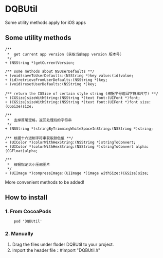 # DQBUtil
Some utility methods apply for iOS apps

## Some utility methods
```
/**
 *  get current app version (获取当前app version 版本号)
 */
+ (NSString *)getCurrentVersion;

/** some methods about NSUserDefaults **/
+ (void)saveToUserDefaults:(NSString *)key value:(id)value;
+ (id)retrieveFromUserDefaults:(NSString *)key;
+ (void)resetUserDefaults:(NSString *)key;

/** return the CGSize of certain style string (根据字号返回字符串尺寸) **/
+ (CGSize)sizeWithString:(NSString *)text font:(UIFont *)font;
+ (CGSize)sizeWithString:(NSString *)text font:(UIFont *)font size:(CGSize)size;

/**
 *  去掉首尾空格，返回处理后的字符串 
 */
+ (NSString *)stringByTrimmingWhiteSpaceInString:(NSString *)string;

/** 根据十六进制字符串获取颜色值 **/
+ (UIColor *)colorWithHexString:(NSString *)stringToConvert;
+ (UIColor *)colorWithHexString:(NSString *)stringToConvert alpha:(CGFloat)alpha;

/**
 *  根据指定大小压缩图片
 */
+ (UIImage *)compressImage:(UIImage *)image withSize:(CGSize)size;

```

More convenient methods to be added!

## How to install
### 1. From CocoaPods

```
	pod 'DQBUtil'
```

### 2. Manually

1. Drag the files under floder DQBUtil to your project.
2. Import the header file：#import "DQBUtil.h"
